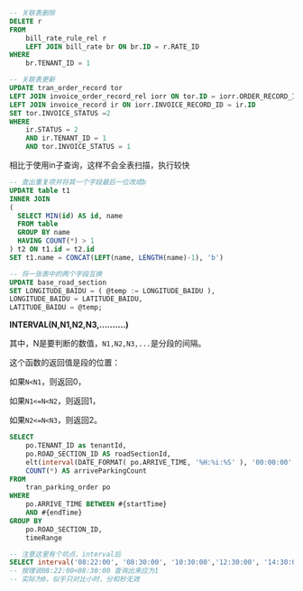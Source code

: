 ```sql
-- 关联表删除
DELETE r
FROM
	bill_rate_rule_rel r
	LEFT JOIN bill_rate br ON br.ID = r.RATE_ID 
WHERE
	br.TENANT_ID = 1
```



```sql
-- 关联表更新
UPDATE tran_order_record tor
LEFT JOIN invoice_order_record_rel iorr ON tor.ID = iorr.ORDER_RECORD_ID
LEFT JOIN invoice_record ir ON iorr.INVOICE_RECORD_ID = ir.ID 
SET tor.INVOICE_STATUS =2
WHERE
	ir.STATUS = 2 
	AND ir.TENANT_ID = 1 
	AND tor.INVOICE_STATUS = 1
```

相比于使用in子查询，这样不会全表扫描，执行较快



```sql
-- 查出重复项并将其一个字段最后一位改成b
UPDATE table t1
INNER JOIN 
(
  SELECT MIN(id) AS id, name
  FROM table
  GROUP BY name
  HAVING COUNT(*) > 1
) t2 ON t1.id = t2.id
SET t1.name = CONCAT(LEFT(name, LENGTH(name)-1), 'b')
```



```sql
-- 将一张表中的两个字段互换
UPDATE base_road_section 
SET LONGITUDE_BAIDU = ( @temp := LONGITUDE_BAIDU ),
LONGITUDE_BAIDU = LATITUDE_BAIDU,
LATITUDE_BAIDU = @temp;	
```





**INTERVAL(N,N1,N2,N3,..........)**

其中，N是要判断的数值，`N1,N2,N3,...`是分段的间隔。

这个函数的返回值是段的位置：

如果`N<N1`，则返回0，

如果`N1<=N<N2`，则返回1，

如果`N2<=N<N3`，则返回2。

```sql
SELECT
    po.TENANT_ID as tenantId,
    po.ROAD_SECTION_ID AS roadSectionId,
    elt(interval(DATE_FORMAT( po.ARRIVE_TIME, '%H:%i:%S' ), '00:00:00', '08:00:00', '12:00:00', '14:00:00', '16:00:00', '18:00:00', '20:00:00', '23:59:59'),'0','1','2','3','4','5','6','7') as timeRange,
    COUNT(*) AS arriveParkingCount
FROM
    tran_parking_order po
WHERE
    po.ARRIVE_TIME BETWEEN #{startTime}
    AND #{endTime}
GROUP BY
    po.ROAD_SECTION_ID,
    timeRange
```

```sql
-- 注意这里有个坑点，interval后
SELECT interval('08:22:00', '08:30:00', '10:30:00','12:30:00', '14:30:00', '16:30:00', '18:30:00', '20:30:00','23:59:00') as timeRange
-- 按理说08:22:00<08:30:00 查询出来应为1
-- 实际为0，似乎只对比小时，分和秒无效
```

